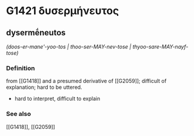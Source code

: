# G1421 δυσερμήνευτος

## dysermḗneutos

_(doos-er-mane'-yoo-tos | thoo-ser-MAY-nev-tose | thyoo-sare-MAY-nayf-tose)_

### Definition

from [[G1418]] and a presumed derivative of [[G2059]]; difficult of explanation; hard to be uttered.

- hard to interpret, difficult to explain

### See also

[[G1418]], [[G2059]]

